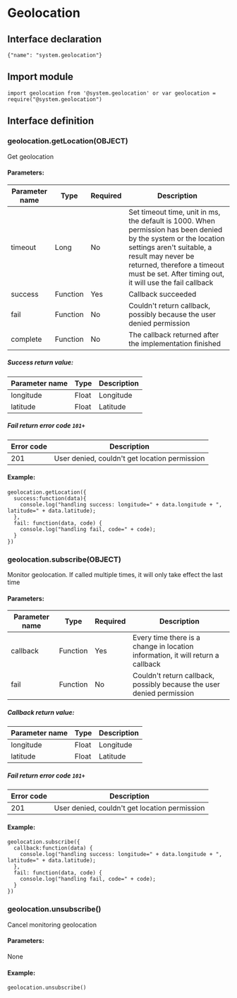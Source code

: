 # Geolocation

## Interface declaration

```
{"name": "system.geolocation"}
```

## Import module

```
import geolocation from '@system.geolocation' or var geolocation = require("@system.geolocation")
```

## Interface definition

### geolocation.getLocation(OBJECT)

Get geolocation

#### Parameters:

| Parameter name | Type     | Required | Description                              |
| -------------- | -------- | -------- | ---------------------------------------- |
| timeout        | Long     | No       | Set timeout time, unit in ms, the default is 1000. When permission has been denied by the system or the location settings aren't suitable, a result may never be returned, therefore a timeout must be set. After timing out, it will use the fail callback |
| success        | Function | Yes      | Callback succeeded                       |
| fail           | Function | No       | Couldn't return callback, possibly because the user denied permission |
| complete       | Function | No       | The callback returned after the implementation finished |

##### Success return value:

| Parameter name | Type  | Description |
| -------------- | ----- | ----------- |
| longitude      | Float | Longitude   |
| latitude       | Float | Latitude    |

##### Fail return error code `101+`

| Error code | Description                              |
| ---------- | ---------------------------------------- |
| 201        | User denied, couldn't get location permission |

#### Example:

```
geolocation.getLocation({
  success:function(data){
    console.log("handling success: longitude=" + data.longitude + ", latitude=" + data.latitude);
  },
  fail: function(data, code) {
    console.log("handling fail, code=" + code);
  }
})
```

### geolocation.subscribe(OBJECT)

Monitor geolocation. If called multiple times, it will only take effect the last time

#### Parameters:

| Parameter name | Type     | Required | Description                              |
| -------------- | -------- | -------- | ---------------------------------------- |
| callback       | Function | Yes      | Every time there is a change in location information, it will return a callback |
| fail           | Function | No       | Couldn't return callback, possibly because the user denied permission |

##### Callback return value:

| Parameter name | Type  | Description |
| -------------- | ----- | ----------- |
| longitude      | Float | Longitude   |
| latitude       | Float | Latitude    |

##### Fail return error code `101+`

| Error code | Description                              |
| ---------- | ---------------------------------------- |
| 201        | User denied, couldn't get location permission |

#### Example:

```
geolocation.subscribe({
  callback:function(data) {
    console.log("handling success: longitude=" + data.longitude + ", latitude=" + data.latitude);
  },
  fail: function(data, code) {
    console.log("handling fail, code=" + code);
  }
})
```

### geolocation.unsubscribe()

Cancel monitoring geolocation

#### Parameters:

None

#### Example:

```
geolocation.unsubscribe()
```